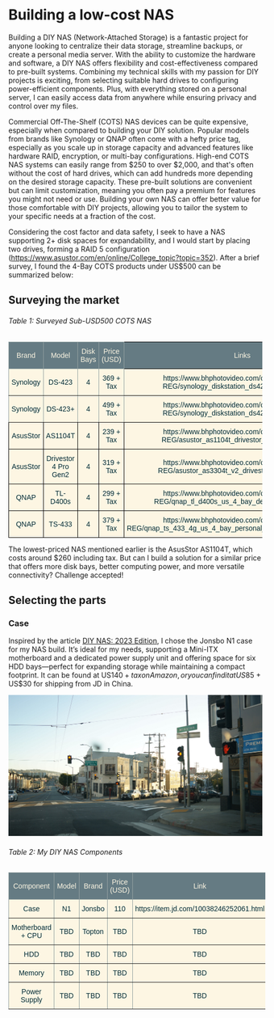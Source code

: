 # Building a low-cost NAS
[//]: <> (https://paperhive.org/help/markdown)
Building a DIY NAS (Network-Attached Storage) is a fantastic project for anyone looking to centralize their data storage, streamline backups, or create a personal media server. With the ability to customize the hardware and software, a DIY NAS offers flexibility and cost-effectiveness compared to pre-built systems. Combining my technical skills with my passion for DIY projects is exciting, from selecting suitable hard drives to configuring power-efficient components. Plus, with everything stored on a personal server, I can easily access data from anywhere while ensuring privacy and control over my files.

Commercial Off-The-Shelf (COTS) NAS devices can be quite expensive, especially when compared to building your DIY solution. Popular models from brands like Synology or QNAP often come with a hefty price tag, especially as you scale up in storage capacity and advanced features like hardware RAID, encryption, or multi-bay configurations. High-end COTS NAS systems can easily range from $250 to over $2,000, and that's often without the cost of hard drives, which can add hundreds more depending on the desired storage capacity. These pre-built solutions are convenient but can limit customization, meaning you often pay a premium for features you might not need or use. Building your own NAS can offer better value for those comfortable with DIY projects, allowing you to tailor the system to your specific needs at a fraction of the cost.

Considering the cost factor and data safety, I seek to have a NAS supporting 2+ disk spaces for expandability, and I would start by placing two drives, forming a RAID 5 configuration (https://www.asustor.com/en/online/College_topic?topic=352). After a brief survey, I found the 4-Bay COTS products under US$500 can be summarized below: 

## Surveying the market
###### Table 1: Surveyed Sub-USD500 COTS NAS
<style type="text/css">
.tg  {border-collapse:collapse;border-color:#93a1a1;border-spacing:0;}
.tg td{background-color:#fdf6e3;border-color:#93a1a1;border-style:solid;border-width:1px;color:#002b36;
  font-family:Arial, sans-serif;font-size:14px;overflow:hidden;padding:10px 5px;word-break:normal;}
.tg th{background-color:#657b83;border-color:#93a1a1;border-style:solid;border-width:1px;color:#fdf6e3;
  font-family:Arial, sans-serif;font-size:14px;font-weight:normal;overflow:hidden;padding:10px 5px;word-break:normal;}
.tg .tg-9wq8{border-color:inherit;text-align:center;vertical-align:middle}
.tg .tg-nrix{text-align:center;vertical-align:middle}
</style>
<table class="tg"><thead>
  <tr>
    <th class="tg-9wq8">Brand</th>
    <th class="tg-9wq8">Model</th>
    <th class="tg-9wq8">Disk Bays</th>
    <th class="tg-9wq8">Price (USD)</th>
    <th class="tg-nrix">Links</th>
  </tr></thead>
<tbody>
  <tr>
    <td class="tg-9wq8">Synology</td>
    <td class="tg-9wq8">DS-423</td>
    <td class="tg-9wq8">4</td>
    <td class="tg-9wq8">369 + Tax</td>
    <td class="tg-nrix">https://www.bhphotovideo.com/c/product/1767280-REG/synology_diskstation_ds423_4_bay_nas.html</td>
  </tr>
  <tr>
    <td class="tg-9wq8">Synology</td>
    <td class="tg-9wq8">DS-423+</td>
    <td class="tg-9wq8">4</td>
    <td class="tg-9wq8">499 + Tax</td>
    <td class="tg-nrix">https://www.bhphotovideo.com/c/product/1757288-REG/synology_diskstation_ds423_4_bay_nas.html</td>
  </tr>
  <tr>
    <td class="tg-nrix">AsusStor</td>
    <td class="tg-nrix">AS1104T</td>
    <td class="tg-nrix">4</td>
    <td class="tg-nrix">239 + Tax</td>
    <td class="tg-nrix">https://www.bhphotovideo.com/c/product/1652766-REG/asustor_as1104t_drivestor_4_4_bay_nas.html</td>
  </tr>
  <tr>
    <td class="tg-nrix">AsusStor</td>
    <td class="tg-nrix">Drivestor 4 Pro Gen2</td>
    <td class="tg-nrix">4</td>
    <td class="tg-nrix">319 + Tax</td>
    <td class="tg-nrix">https://www.bhphotovideo.com/c/product/1801856-REG/asustor_as3304t_v2_drivestor_2_pro_gen2.html</td>
  </tr>
  <tr>
    <td class="tg-nrix">QNAP</td>
    <td class="tg-nrix">TL-D400s</td>
    <td class="tg-nrix">4</td>
    <td class="tg-nrix">299 + Tax</td>
    <td class="tg-nrix">https://www.bhphotovideo.com/c/product/1556654-REG/qnap_tl_d400s_us_4_bay_desktop_sata_jbod.html</td>
  </tr>
  <tr>
    <td class="tg-nrix">QNAP</td>
    <td class="tg-nrix">TS-433</td>
    <td class="tg-nrix">4</td>
    <td class="tg-nrix">379 + Tax</td>
    <td class="tg-nrix">https://www.bhphotovideo.com/c/product/1722875-REG/qnap_ts_433_4g_us_4_bay_personal_cloud_nas_backup_data.html</td>
  </tr>
</tbody></table>

The lowest-priced NAS mentioned earlier is the AsusStor AS1104T, which costs around $260 including tax. But can I build a solution for a similar price that offers more disk bays, better computing power, and more versatile connectivity? Challenge accepted!

## Selecting the parts
### Case
Inspired by the article [DIY NAS: 2023 Edition](https://blog.briancmoses.com/2023/03/diy-nas-2023-edition.html), I chose the Jonsbo N1 case for my NAS build. It’s ideal for my needs, supporting a Mini-ITX motherboard and a dedicated power supply unit and offering space for six HDD bays—perfect for expanding storage while maintaining a compact footprint. It can be found at US$140 + tax on Amazon, or you can find it at US$85 + US$30 for shipping from JD in China. 

![placeholder picture](../pics/DSC03271.JPG)

###### Table 2: My DIY NAS Components
<style type="text/css">
.tg  {border-collapse:collapse;border-spacing:0;}
.tg td{border-color:black;border-style:solid;border-width:1px;font-family:Arial, sans-serif;font-size:14px;
  overflow:hidden;padding:10px 5px;word-break:normal;}
.tg th{border-color:black;border-style:solid;border-width:1px;font-family:Arial, sans-serif;font-size:14px;
  font-weight:normal;overflow:hidden;padding:10px 5px;word-break:normal;}
.tg .tg-9wq8{border-color:inherit;text-align:center;vertical-align:middle}
</style>
<table class="tg" style="undefined;table-layout: fixed; width: 510px"><colgroup>
<col style="width: 90px">
<col style="width: 68px">
<col style="width: 74px">
<col style="width: 49px">
<col style="width: 229px">
</colgroup>
<thead>
  <tr>
    <th class="tg-9wq8">Component</th>
    <th class="tg-9wq8">Model</th>
    <th class="tg-9wq8">Brand</th>
    <th class="tg-9wq8">Price (USD)</th>
    <th class="tg-9wq8">Link</th>
  </tr></thead>
<tbody>
  <tr>
    <td class="tg-9wq8">Case</td>
    <td class="tg-9wq8">N1</td>
    <td class="tg-9wq8">Jonsbo</td>
    <td class="tg-9wq8">110</td>
    <td class="tg-9wq8">https://item.jd.com/10038246252061.html</td>
  </tr>
  <tr>
    <td class="tg-9wq8">Motherboard + CPU</td>
    <td class="tg-9wq8">TBD</td>
    <td class="tg-9wq8">Topton</td>
    <td class="tg-9wq8">TBD</td>
    <td class="tg-9wq8">TBD</td>
  </tr>
  <tr>
    <td class="tg-9wq8">HDD</td>
    <td class="tg-9wq8">TBD</td>
    <td class="tg-9wq8">TBD</td>
    <td class="tg-9wq8">TBD</td>
    <td class="tg-9wq8">TBD</td>
  </tr>
  <tr>
    <td class="tg-9wq8">Memory</td>
    <td class="tg-9wq8">TBD</td>
    <td class="tg-9wq8">TBD</td>
    <td class="tg-9wq8">TBD</td>
    <td class="tg-9wq8">TBD</td>
  </tr>
  <tr>
    <td class="tg-9wq8">Power Supply</td>
    <td class="tg-9wq8">TBD</td>
    <td class="tg-9wq8">TBD</td>
    <td class="tg-9wq8">TBD</td>
    <td class="tg-9wq8">TBD</td>
  </tr>
</tbody></table>

